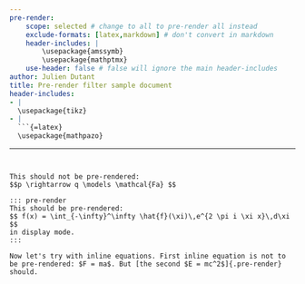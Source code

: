```yaml
---
pre-render:
    scope: selected # change to all to pre-render all instead
    exclude-formats: [latex,markdown] # don't convert in markdown
    header-includes: | 
        \usepackage{amssymb}
        \usepackage{mathptmx}
    use-header: false # false will ignore the main header-includes 
author: Julien Dutant
title: Pre-render filter sample document
header-includes: 
- |
  \usepackage{tikz}
- |
  ```{=latex}
  \usepackage{mathpazo}
  ```
---
```


This should not be pre-rendered: 
$$p \rightarrow q \models \mathcal{Fa} $$

::: pre-render
This should be pre-rendered:
$$ f(x) = \int_{-\infty}^\infty \hat{f}(\xi)\,e^{2 \pi i \xi x}\,d\xi $$
in display mode.
:::

Now let's try with inline equations. First inline equation is not to be pre-rendered: $F = ma$. But [the second $E = mc^2$]{.pre-render} should.


